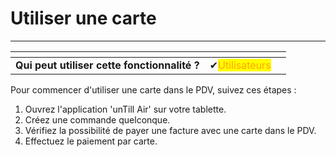 # Utiliser une carte

---------

<table data-card-size="large" data-view="cards" data-full-width="false"><thead><tr><th></th><th></th><th></th></tr></thead><tbody><tr><td><strong>Qui peut utiliser cette fonctionnalité ?</strong></td><td><span data-gb-custom-inline data-tag="emoji" data-code="2714">✔</span><mark style="color:orange;">Utilisateurs</mark></td><td></td></tr></tbody></table>

Pour commencer d'utiliser une carte dans le PDV, suivez ces étapes :

1. Ouvrez l'application 'unTill Air' sur votre tablette.
2. Créez une commande quelconque.
3. Vérifiez la possibilité de payer une facture avec une carte dans le PDV.
4. Effectuez le paiement par carte.
